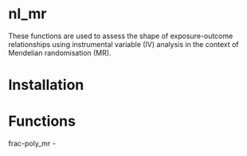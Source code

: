 # nl_mr
These functions are used to assess the shape of exposure-outcome relationships using instrumental variable (IV) analysis in the context of Mendelian randomisation (MR). 

# Installation

# Functions
frac-poly_mr -
